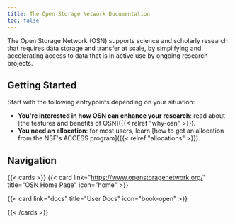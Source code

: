 ```yaml
---
title: The Open Storage Network Documentation
toc: false
---
```


The Open Storage Network (OSN) supports science and scholarly research that requires data storage and transfer at scale, by simplifying and accelerating access to data that is in active use by ongoing research projects. 

## Getting Started

Start with the following entrypoints depending on your situation:

- **You're interested in how OSN can enhance your research**: read about [the features and benefits of OSN]({{< relref "why-osn" >}}). 
- **You need an allocation**: for most users, learn [how to get an allocation from the NSF's ACCESS program]({{< relref "allocations" >}}).
<!-- - **You want to use your new allocation**: visit the [quick start guide](). -->
<!-- - **Your institution is interested in hosting an OSN pod**: see the [Host a Pod page]({{< relref host >}}). -->

## Navigation

{{< cards >}}
  {{< card link="https://www.openstoragenetwork.org/" title="OSN Home Page" icon="home" >}}
  <!-- {{< card link="docs/quick-start" title="Quick Start Guide" icon="lightning-bolt" >}} -->
  {{< card link="docs" title="User Docs" icon="book-open" >}}
  <!-- {{< card link="tutorials" title="Tutorials" icon="pencil" >}} -->
  <!-- {{< card link="about" title="About" icon="user" >}} -->
  <!-- {{< card link="about#get-help" title="Get Help" icon="question-mark-circle" >}}
  {{< card link="pod-hosts" title="Pod Hosts" icon="cloud-upload" >}} -->
{{< /cards >}}

